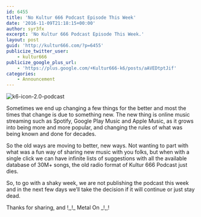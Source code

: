 ```yaml
---
id: 6455
title: 'No Kultur 666 Podcast Episode This Week'
date: '2016-11-09T21:18:15+00:00'
author: syr3fx
excerpt: 'No Kultur 666 Podcast Episode This Week.'
layout: post
guid: 'http://kultur666.com/?p=6455'
publicize_twitter_user:
    - kultur666
publicize_google_plus_url:
    - 'https://plus.google.com/+Kultur666-k6/posts/aAVEDtptJif'
categories:
    - Announcement
---
```


![k6-icon-2.0-podcast](http://localhost:8080/wp-content/uploads/2016/07/k6-icon-2-0-podcast.png)

Sometimes we end up changing a few things for the better and most the times that change is due to something new. The new thing is online music streaming such as Spotify, Google Play Music and Apple Music, as it grows into being more and more popular, and changing the rules of what was being known and done for decades.

So the old ways are moving to better, new ways. Not wanting to part with what was a fun way of sharing new music with you folks, but when with a single click we can have infinite lists of suggestions with all the available database of 30M+ songs, the old radio format of Kultur 666 Podcast just dies.

So, to go with a shaky week, we are not publishing the podcast this week and in the next few days we’ll take the decision if it will continue or just stay dead.

Thanks for sharing, and !,,!\_ Metal On \_!,,!